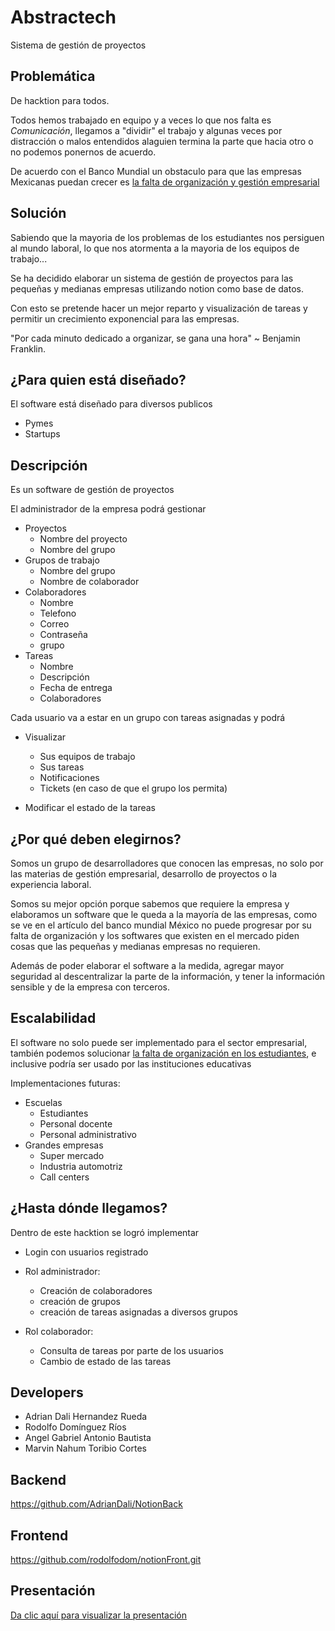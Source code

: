 
# Abstractech

Sistema de gestión de proyectos

## Problemática

De hacktion para todos.

Todos hemos trabajado en equipo y a veces lo que nos falta es *Comunicación*, llegamos a "dividir" el trabajo y algunas veces por distracción o malos entendidos alaguien termina la parte que hacia otro o no podemos ponernos de acuerdo.

De acuerdo con el Banco Mundial un obstaculo para que las empresas Mexicanas puedan crecer es [la falta de organización y gestión empresarial](https://www.bancomundial.org/es/news/press-release/2022/03/16/la-falta-de-recursos-para-las-empresas-han-impedido-el-crecimiento-de-la-productividad)



## Solución

Sabiendo que la mayoria de los problemas de los estudiantes nos persiguen al mundo laboral, lo que nos atormenta a la mayoria de los equipos de trabajo...

Se ha decidido elaborar un sistema de gestión de proyectos para las pequeñas y medianas empresas utilizando notion como base de datos.

Con esto se pretende hacer un mejor reparto y visualización de tareas y permitir un crecimiento exponencial para las empresas.

"Por cada minuto dedicado a organizar, se gana una hora" ~ Benjamin Franklin.


## ¿Para quien está diseñado?

El software está diseñado para diversos publicos

* Pymes 
* Startups





## Descripción
Es un software de gestión de proyectos 

El administrador de la empresa podrá gestionar

* Proyectos 
    * Nombre del proyecto 
    * Nombre del grupo
* Grupos de trabajo
    * Nombre del grupo 
    * Nombre de colaborador
* Colaboradores
    * Nombre 
    * Telefono 
    * Correo
    * Contraseña
    * grupo
* Tareas
    * Nombre
    * Descripción
    * Fecha de entrega
    * Colaboradores


Cada usuario va a estar en un grupo con tareas asignadas y podrá
* Visualizar 
    * Sus equipos de trabajo
    * Sus tareas
    * Notificaciones
    * Tickets (en caso de que el grupo los permita)
    
* Modificar el estado de la tareas







## ¿Por qué deben elegirnos?

Somos un grupo de desarrolladores que conocen las empresas, no solo por las materias de gestión empresarial, desarrollo de proyectos o la experiencia laboral.

Somos su mejor opción porque sabemos que requiere la empresa y elaboramos un software que le queda a la mayoría de las empresas, como se ve en el artículo del banco mundial México no puede progresar por su falta de organización y los softwares que existen en el mercado piden cosas que las pequeñas y medianas empresas no requieren.

Además de poder elaborar el software a la medida, agregar mayor seguridad al descentralizar la parte de la información, y tener la información sensible y de la empresa con terceros.





## Escalabilidad

El software no solo puede ser implementado para el sector empresarial, también podemos solucionar  [la falta de organización en los estudiantes](https://www.uag.mx/es/mediaHub/falta-de-organizacion-causa-de-bajo-desempeno-en-el-aprendizaje/2022-08), e inclusive podría ser usado por las instituciones educativas

Implementaciones futuras:

* Escuelas
    * Estudiantes
    * Personal docente
    * Personal administrativo
* Grandes empresas
    * Super mercado
    * Industria automotriz
    * Call centers


## ¿Hasta dónde llegamos?

Dentro de este hacktion se logró implementar
* Login con usuarios registrado

* Rol administrador: 
    * Creación de colaboradores
    * creación de grupos
    * creación de tareas asignadas a diversos grupos

* Rol colaborador:
    * Consulta de tareas por parte de los usuarios
    * Cambio de estado de las tareas


## Developers

* Adrian Dali Hernandez Rueda
* Rodolfo Domínguez Ríos
* Angel Gabriel Antonio Bautista
* Marvin Nahum Toribio Cortes 



## Backend
https://github.com/AdrianDali/NotionBack
## Frontend
https://github.com/rodolfodom/notionFront.git


## Presentación


[Da clic aquí para visualizar la presentación](https://www.canva.com/design/DAGKNliqVlo/EPcYNJexkFzxfYzkAhkSLA/edit?utm_content=DAGKNliqVlo&utm_campaign=designshare&utm_medium=link2&utm_source=sharebutton)

